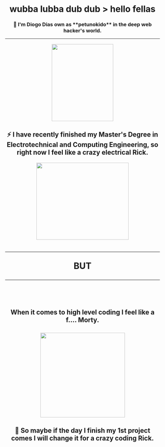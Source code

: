 
<h1 align = "center"> <b> wubba lubba dub dub > hello fellas </b>
<br/>
<h3 align = "center">🤖 I'm Diogo Dias own as **petunokido** in the deep web hacker's world.
<br/>
<hr>
<p>
<img src ="https://i.giphy.com/media/SvGFA2WF9IP0WjmzvE/giphy.webp" width= "200" height="250px"/></a>
<br/>
<p>
<h2 align = "center"> ⚡ I have recently finished my Master's Degree in Electrotechnical and Computing Engineering, so right now I feel like a crazy electrical Rick.
<br/>
<p>
<img src = "https://media.giphy.com/media/ZYWv9qRQPomHSmrpGd/giphy.gif" width= "300" height="250px">
<br/>
<p>

<h1 align="center"> <hr><b> BUT </b><hr>

<br/>
<p>

<h2 align = "center">  When it comes to high level coding I feel like a f.... Morty.
<br/>
<p>

<h2 align = "center">  
<img src = "https://media.giphy.com/media/kc0qZPPoO5AFK7B3xk/giphy.gif" witdh = "250px" height = "275px">
<br/>
<p>
<h2 align = "center"> 📁 So maybe if the day I finish my 1st project comes I will change it for a crazy coding Rick.
<p>
<br/>